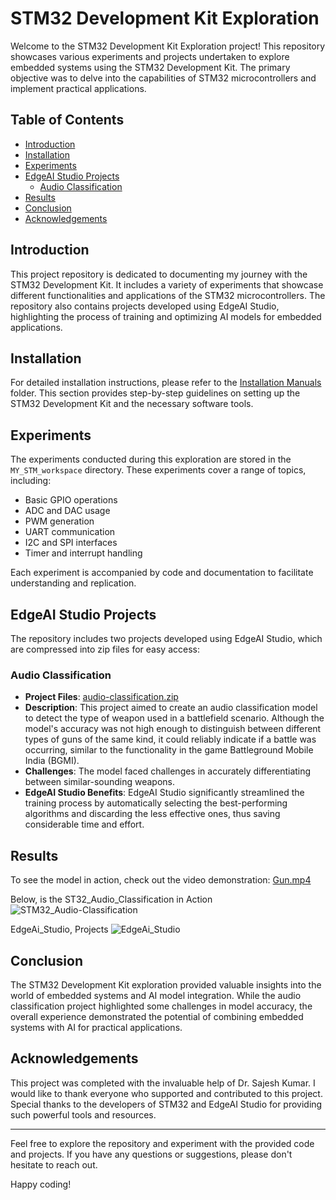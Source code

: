 # STM32 Development Kit Exploration

Welcome to the STM32 Development Kit Exploration project! This repository showcases various experiments and projects undertaken to explore embedded systems using the STM32 Development Kit. The primary objective was to delve into the capabilities of STM32 microcontrollers and implement practical applications.

## Table of Contents

- [Introduction](#introduction)
- [Installation](#installation)
- [Experiments](#experiments)
- [EdgeAI Studio Projects](#edgeai-studio-projects)
  - [Audio Classification](#audio-classification)
- [Results](#results)
- [Conclusion](#conclusion)
- [Acknowledgements](#acknowledgements)

## Introduction

This project repository is dedicated to documenting my journey with the STM32 Development Kit. It includes a variety of experiments that showcase different functionalities and applications of the STM32 microcontrollers. The repository also contains projects developed using EdgeAI Studio, highlighting the process of training and optimizing AI models for embedded applications.

## Installation

For detailed installation instructions, please refer to the [Installation Manuals](Installation%20Manuals) folder. This section provides step-by-step guidelines on setting up the STM32 Development Kit and the necessary software tools.

## Experiments

The experiments conducted during this exploration are stored in the `MY_STM_workspace` directory. These experiments cover a range of topics, including:

- Basic GPIO operations
- ADC and DAC usage
- PWM generation
- UART communication
- I2C and SPI interfaces
- Timer and interrupt handling

Each experiment is accompanied by code and documentation to facilitate understanding and replication.

## EdgeAI Studio Projects

The repository includes two projects developed using EdgeAI Studio, which are compressed into zip files for easy access:

### Audio Classification

- **Project Files**: [audio-classification.zip](audio-classification.zip)
- **Description**: This project aimed to create an audio classification model to detect the type of weapon used in a battlefield scenario. Although the model's accuracy was not high enough to distinguish between different types of guns of the same kind, it could reliably indicate if a battle was occurring, similar to the functionality in the game Battleground Mobile India (BGMI).
- **Challenges**: The model faced challenges in accurately differentiating between similar-sounding weapons.
- **EdgeAI Studio Benefits**: EdgeAI Studio significantly streamlined the training process by automatically selecting the best-performing algorithms and discarding the less effective ones, thus saving considerable time and effort.

## Results

To see the model in action, check out the video demonstration: [Gun.mp4](Result/Gun.mp4)

Below, is the ST32_Audio_Classification in Action
![STM32_Audio-Classification](https://github.com/user-attachments/assets/6a342f08-749b-45f5-a87c-f71a605a7860)

EdgeAi_Studio, Projects
![EdgeAi_Studio](https://github.com/user-attachments/assets/a5064cb7-f5f9-4720-ba61-61a608a603fa)

## Conclusion

The STM32 Development Kit exploration provided valuable insights into the world of embedded systems and AI model integration. While the audio classification project highlighted some challenges in model accuracy, the overall experience demonstrated the potential of combining embedded systems with AI for practical applications.

## Acknowledgements

This project was completed with the invaluable help of Dr. Sajesh Kumar. I would like to thank everyone who supported and contributed to this project. Special thanks to the developers of STM32 and EdgeAI Studio for providing such powerful tools and resources.

---

Feel free to explore the repository and experiment with the provided code and projects. If you have any questions or suggestions, please don't hesitate to reach out.

Happy coding!


